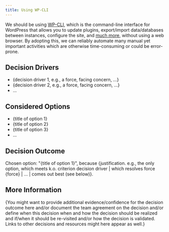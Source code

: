 ```yaml
---
title: Using WP-CLI
---
```


We should be using [WP-CLI](https://wp-cli.org/), which is the command-line interface for WordPress that allows you to update plugins, export/import data/databases between instances, configure the site, and [much more](https://developer.wordpress.org/cli/commands/), without using a web browser. By adopting this, we can reliably automate many manual yet important activities which are otherwise time-consuming or could be error-prone.

<!-- This is an optional element. Feel free to remove. -->

## Decision Drivers

- {decision driver 1, e.g., a force, facing concern, …}
- {decision driver 2, e.g., a force, facing concern, …}
- … <!-- numbers of drivers can vary -->

## Considered Options

- {title of option 1}
- {title of option 2}
- {title of option 3}
- … <!-- numbers of options can vary -->

## Decision Outcome

Chosen option: "{title of option 1}", because
{justification. e.g., the only option, which meets k.o. criterion decision driver | which resolves force {force} | … | comes out best (see below)}.

<!-- This is an optional element. Feel free to remove it. -->

## More Information

{You might want to provide additional evidence/confidence for the decision outcome here and/or
document the team agreement on the decision and/or define when this decision when and how the decision should be realized and if/when it should be re-visited and/or how the decision is validated.
Links to other decisions and resources might here appear as well.}
